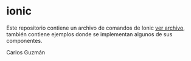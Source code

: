 # ionic
Este repositorio contiene un archivo de comandos de Ionic [ver archivo](https://github.com/carlosguzmanbaquero/ionic/blob/master/lineas%20de%20ionic), también contiene ejemplos donde se implementan algunos de sus componentes.

Carlos Guzmán
